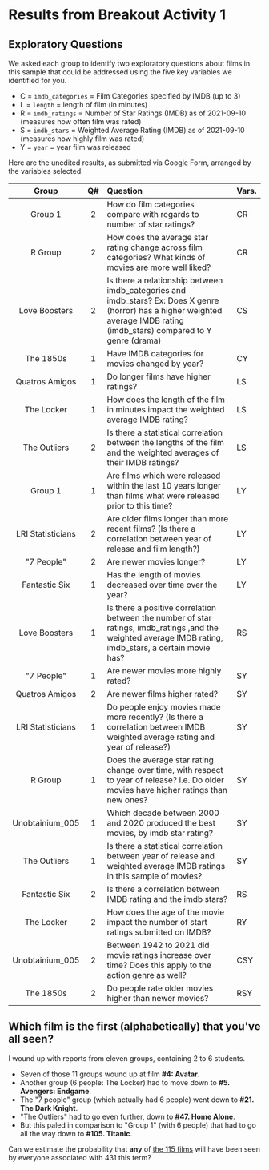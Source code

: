 # Results from Breakout Activity 1

## Exploratory Questions

We asked each group to identify two exploratory questions about films in this sample that could be addressed using the five key variables we identified for you.

- C = `imdb_categories` = Film Categories specified by IMDB (up to 3)
- L = `length` = length of film (in minutes)
- R = `imdb_ratings` = Number of Star Ratings (IMDB) as of 2021-09-10 (measures how often film was rated)
- S = `imdb_stars` = Weighted Average Rating (IMDB) as of 2021-09-10 (measures how highly film was rated)
- Y = `year` = year film was released

Here are the unedited results, as submitted via Google Form, arranged by the variables selected:

Group | Q# | Question | Vars.
:----: | :---: | :----------------- | ----
Group 1 | 2 | How do film categories compare with regards to number of star ratings? | CR
R Group | 2 | How does the average star rating change across film categories? What kinds of movies are more well liked? | CR
Love Boosters | 2 | Is there a relationship between imdb_categories and imdb_stars? Ex: Does X genre (horror) has a higher weighted average IMDB rating (imdb_stars) compared to Y genre (drama) | CS
The 1850s | 1 | Have IMDB categories for movies changed by year? | CY
Quatros Amigos | 1 | Do longer films have higher ratings? | LS
The Locker | 1 | How does the length of the film in minutes impact the weighted average IMDB rating? | LS
The Outliers | 2 | Is there a statistical correlation between the lengths of the film and the weighted averages of their IMDB ratings? | LS
Group 1 | 1 | Are films which were released within the last 10 years longer than films what were released prior to this time? | LY
LRI Statisticians | 2 | Are older films longer than more recent films? (Is there a correlation between year of release and film length?) | LY
"7 People" | 2 | Are newer movies longer? | LY
Fantastic Six | 1 | Has the length of movies decreased over time over the year? | LY
Love Boosters | 1 | Is there a positive correlation between the number of star ratings, imdb_ratings ,and the weighted average IMDB rating, imdb_stars,  a certain movie has? | RS
"7 People" | 1 | Are newer movies more highly rated? | SY
Quatros Amigos | 2 | Are newer films higher rated? | SY
LRI Statisticians | 1 | Do people enjoy movies made more recently? (Is there a correlation between IMDB weighted average rating and year of release?) | SY
R Group | 1 | Does the average star rating change over time, with respect to year of release? i.e. Do older movies have higher ratings than new ones? | SY
Unobtainium_005 | 1 | Which decade between 2000 and 2020 produced the best movies, by imdb star rating? | SY
The Outliers | 1 | Is there a statistical correlation between year of release and weighted average IMDB ratings in this sample of movies? | SY
Fantastic Six | 2 | Is there a correlation between IMDB rating and the imdb stars? | RS
The Locker | 2 | How does the age of the movie impact the number of start ratings submitted on IMDB? | RY
Unobtainium_005 | 2 | Between 1942 to 2021 did movie ratings increase over time? Does this apply to the action genre as well? | CSY
The 1850s | 2 | Do people rate older movies higher than newer movies? | RSY

## Which film is the first (alphabetically) that you've all seen?

I wound up with reports from eleven groups, containing 2 to 6 students.

- Seven of those 11 groups wound up at film **#4: Avatar**.
- Another group (6 people: The Locker) had to move down to **#5. Avengers: Endgame**.
- The "7 people" group (which actually had 6 people) went down to **#21. The Dark Knight**.
- "The Outliers" had to go even further, down to **#47. Home Alone**.
- But this paled in comparison to "Group 1" (with 6 people) that had to go all the way down to **#105. Titanic**.

Can we estimate the probability that **any** of [the 115 films](https://github.com/THOMASELOVE/431-2021/blob/main/classes/movies/movies_list.md) will have been seen by everyone associated with 431 this term?
